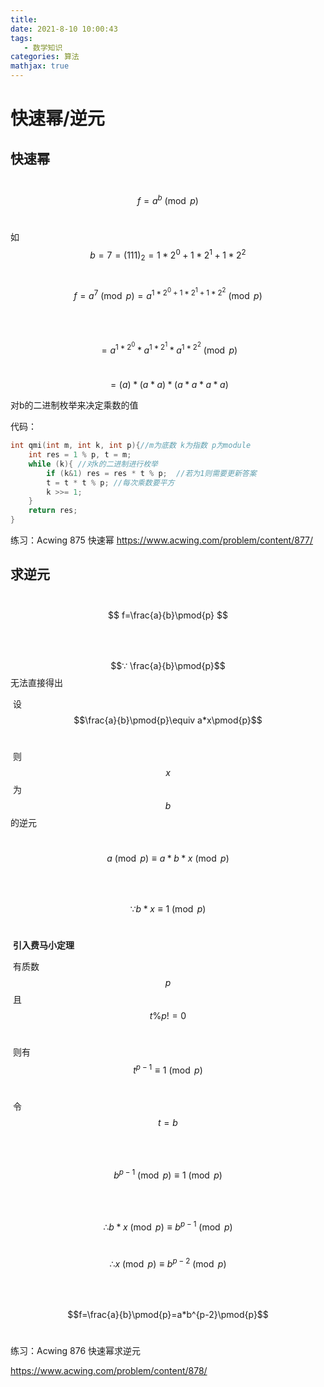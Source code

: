 ```yaml
---
title: 
date: 2021-8-10 10:00:43
tags:
   - 数学知识
categories: 算法
mathjax: true
---
```




# 快速幂/逆元

<!--more-->

##     快速幂

​      $$f=a^b\pmod{p}$$​​​ ​​ 

如  $$b=7 = (111)_2=1*2^0+1*2^1+1*2^2$$

​      $$f=a^7\pmod{p}=a^{1*2^0+1*2^1+1*2^2}\pmod{p}$$​​

​      	$$=a^{1*2^0}*a^{1*2^1}*a^{1*2^2}\pmod{p}$$

​          $$=(a)*(a*a)*(a*a*a*a)$$

对b的二进制枚举来决定乘数的值

代码：

``` cpp
int qmi(int m, int k, int p){//m为底数 k为指数 p为module
    int res = 1 % p, t = m;
    while (k){ //对k的二进制进行枚举
        if (k&1) res = res * t % p;  //若为1则需要更新答案
        t = t * t % p; //每次乘数要平方
        k >>= 1;
    }
    return res;
}

```
练习：Acwing 875 快速幂
https://www.acwing.com/problem/content/877/


##     求逆元
​         $$ f=\frac{a}{b}\pmod{p} $$​​​​​​​​​ 

​     $$∵ \frac{a}{b}\pmod{p}$$​​​​​​​​​ 无法直接得出

​    设 $$\frac{a}{b}\pmod{p}\equiv a*x\pmod{p}$$​​​ 

​         则  $$x$$​​  为  $$b$$  的逆元

​		  $$a\pmod{p}\equiv a*b*x\pmod{p}$$​​	

​      $$∵ b*x\equiv 1\pmod{p} $$​​

​         **引入费马小定理**

​         有质数 $$p$$​​​ 且 $$t\%{p}!=0$$​​​​ 

​         则有 $$t^{p-1}\equiv 1\pmod{p}$$​

​         令  $$t=b$$​

​          $$b^{p-1}\pmod{p}\equiv 1\pmod{p}$$​​​

​      $$∴b*x\pmod{p}\equiv b^{p-1}\pmod{p}$$

​      $$∴x \pmod{p}\equiv b^{p-2}\pmod{p}$$​

​          $$f=\frac{a}{b}\pmod{p}=a*b^{p-2}\pmod{p}$$​

练习：Acwing 876 快速幂求逆元

https://www.acwing.com/problem/content/878/



